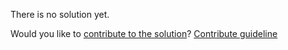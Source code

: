 
There is no solution yet.

Would you like to [contribute to the solution](https://github.com/BFEdev/BFE.dev-solutions/blob/main/problem/semver-compare_en.md)? [Contribute guideline](https://github.com/BFEdev/BFE.dev-solutions#how-to-contribute)
